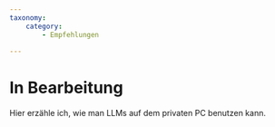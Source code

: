 ```yaml
---
taxonomy:
    category:
        - Empfehlungen
        
---
```

# In Bearbeitung

Hier erzähle ich, wie man LLMs auf dem privaten PC benutzen kann.

